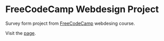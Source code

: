 # FreeCodeCamp Webdesign Project
Survey form project from [FreeCodeCamp](https://www.freecodecamp.org/) webdesing course.

Visit the [page](https://josedaking.github.io/FreeCodeCamp-Survey-Form/.).
